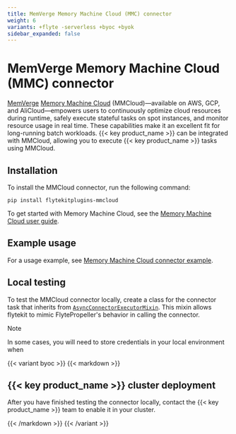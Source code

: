 ```yaml
---
title: MemVerge Memory Machine Cloud (MMC) connector
weight: 6
variants: +flyte -serverless +byoc +byok
sidebar_expanded: false
---
```


# MemVerge Memory Machine Cloud (MMC) connector

[MemVerge](https://memverge.com/) [Memory Machine Cloud](https://www.mmcloud.io/) (MMCloud)—available on AWS, GCP, and AliCloud—empowers users to continuously optimize cloud resources during runtime, safely execute stateful tasks on spot instances, and monitor resource usage in real time. These capabilities make it an excellent fit for long-running batch workloads. {{< key product_name >}} can be integrated with MMCloud, allowing you to execute {{< key product_name >}} tasks using MMCloud.

## Installation

To install the MMCloud connector, run the following command:


```
pip install flytekitplugins-mmcloud
```

To get started with Memory Machine Cloud, see the [Memory Machine Cloud user guide](https://docs.memverge.com).

## Example usage

For a usage example, see [Memory Machine Cloud connector example](./mmcloud-connector-example).

## Local testing

To test the MMCloud connector locally, create a class for the connector task that inherits from [`AsyncConnectorExecutorMixin`](https://github.com/flyteorg/flytekit/blob/1bc8302bb7a6cf4c7048a7f93627ee25fc6b88c4/flytekit/extend/backend/base_connector.py#L354). This mixin allows flytekit to mimic FlytePropeller's behavior in calling the connector.

> [!NOTE]
> In some cases, you will need to store credentials in your local environment when

{{< variant byoc >}}
{{< markdown >}}

## {{< key product_name >}} cluster deployment

After you have finished testing the connector locally, contact the {{< key product_name >}} team to enable it in your cluster.

{{< /markdown >}}
{{< /variant >}}
